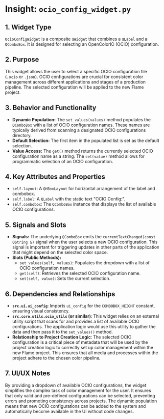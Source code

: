 # Insight: `ocio_config_widget.py`

## 1. Widget Type

`OcioConfigWidget` is a composite `QWidget` that combines a `QLabel` and a `QComboBox`. It is designed for selecting an OpenColorIO (OCIO) configuration.

## 2. Purpose

This widget allows the user to select a specific OCIO configuration file (`.ocio` or `.json`). OCIO configurations are crucial for consistent color management across different applications and stages of a production pipeline. The selected configuration will be applied to the new Flame project.

## 3. Behavior and Functionality

- **Dynamic Population:** The `set_values(values)` method populates the `QComboBox` with a list of OCIO configuration names. These names are typically derived from scanning a designated OCIO configurations directory.
- **Default Selection:** The first item in the populated list is set as the default selection.
- **Value Access:** The `get()` method returns the currently selected OCIO configuration name as a string. The `set(value)` method allows for programmatic selection of an OCIO configuration.

## 4. Key Attributes and Properties

- `self.layout`: A `QHBoxLayout` for horizontal arrangement of the label and combobox.
- `self.label`: A `QLabel` with the static text "OCIO Config:".
- `self.combobox`: The `QComboBox` instance that displays the list of available OCIO configurations.

## 5. Signals and Slots

- **Signals:** The underlying `QComboBox` emits the `currentTextChanged(const QString &)` signal when the user selects a new OCIO configuration. This signal is important for triggering updates in other parts of the application that might depend on the selected color space.
- **Slots (Public Methods):**
  - `set_values(self, values)`: Populates the dropdown with a list of OCIO configuration names.
  - `get(self)`: Retrieves the selected OCIO configuration name.
  - `set(self, value)`: Sets the current selection.

## 6. Dependencies and Relationships

- **`src.ui.ui_config`**: Imports `ui_config` for the `COMBOBOX_HEIGHT` constant, ensuring visual consistency.
- **`src.core.utils.ocio_utils` (or similar)**: This widget relies on an external utility script that scans for and provides a list of available OCIO configurations. The application logic would use this utility to gather the data and then pass it to the `set_values()` method.
- **Relationship to Project Creation Logic**: The selected OCIO configuration is a critical piece of metadata that will be used by the project creation logic to correctly set up color management within the new Flame project. This ensures that all media and processes within the project adhere to the chosen color pipeline.

## 7. UI/UX Notes

By providing a dropdown of available OCIO configurations, the widget simplifies the complex task of color management for the user. It ensures that only valid and pre-defined configurations can be selected, preventing errors and promoting consistency across projects. The dynamic population means that new OCIO configurations can be added to the system and automatically become available in the UI without code changes.